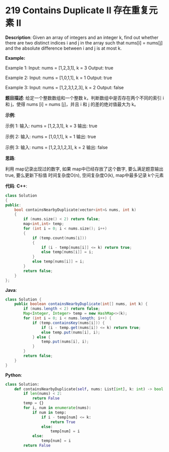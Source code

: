 # 219 Contains Duplicate II 存在重复元素 II

__Description__:
Given an array of integers and an integer k, find out whether there are two distinct indices i and j in the array such that nums[i] = nums[j] and the absolute difference between i and j is at most k.

**Example:**

Example 1:
Input: nums = [1,2,3,1], k = 3
Output: true

Example 2:
Input: nums = [1,0,1,1], k = 1
Output: true

Example 3:
Input: nums = [1,2,3,1,2,3], k = 2
Output: false

__题目描述__:
给定一个整数数组和一个整数 k，判断数组中是否存在两个不同的索引 i 和 j，使得 nums [i] = nums [j]，并且 i 和 j 的差的绝对值最大为 k。

__示例__:

示例 1:
输入: nums = [1,2,3,1], k = 3
输出: true

示例 2:
输入: nums = [1,0,1,1], k = 1
输出: true

示例 3:
输入: nums = [1,2,3,1,2,3], k = 2
输出: false

__思路__:

利用 map记录出现过的数字, 如果 map中已经存放了这个数字, 要么满足题意输出 true, 要么更新下标值
时间复杂度O(n), 空间复杂度O(k), map中最多记录 k个元素

__代码__:
__C++__:

```C++
class Solution 
{
public:
    bool containsNearbyDuplicate(vector<int>& nums, int k) 
    {
        if (nums.size() < 2) return false;
        map<int,int> temp;
        for (int i = 0; i < nums.size(); i++) 
        {
            if (temp.count(nums[i])) 
            {
                if (i - temp[nums[i]] <= k) return true;
                else temp[nums[i]] = i;
            }
            else temp[nums[i]] = i;
        }
        return false;
    }
};
```

__Java__:

```Java
class Solution {
    public boolean containsNearbyDuplicate(int[] nums, int k) {
        if (nums.length < 2) return false;
        Map<Integer, Integer> temp = new HashMap<>(k);
        for (int i = 0; i < nums.length; i++) {
            if (temp.containsKey(nums[i])) {
                if (i - temp.get(nums[i]) <= k) return true;
                else temp.put(nums[i], i);
            } else {
                temp.put(nums[i], i);
            }
        }
        return false;
    }
}
```

__Python__:

```Python
class Solution:
    def containsNearbyDuplicate(self, nums: List[int], k: int) -> bool:
        if len(nums) < 2:
            return False
        temp = {}
        for i, num in enumerate(nums):
            if num in temp:
                if i - temp[num] <= k:
                    return True
                else:
                    temp[num] = i
            else:
                temp[num] = i
        return False
```
